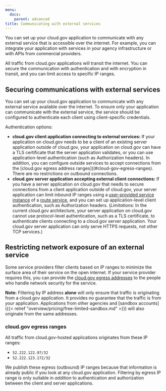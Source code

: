 ```yaml
---
menu:
  docs:
    parent: advanced
title: Communicating with external services
---
```


You can set up your cloud.gov application to communicate with any external service that is accessible over the internet. For example, you can integrate your application with services in your agency infrastructure or with APIs from commercial providers.

All traffic from cloud.gov applications will transit the internet. You can secure the communication with authentication and with encryption in transit, and you can limit access to specific IP ranges.

## Securing communications with external services

You can set up your cloud.gov application to communicate with any external service available over the internet. To ensure only your application can communicate with the external service, the service should be configured to authenticate each client using client-specific credentials.

Authentication options:

* **cloud.gov client application connecting to external services:** If your application on cloud.gov needs to be a client of an existing server application outside of cloud.gov, your application on cloud.gov can have a TLS certificate that the server application validates, or you can use application-level authentication (such as Authorization headers). In addition, you can configure outside services to accept connections from the [cloud.gov egress address ranges]((#cloud-gov-egress-ranges). There are no restrictions on outbound connections.
* **cloud.gov server application accepting external client connections:** If you have a server application on cloud.gov that needs to secure connections from a client application outside of cloud.gov, your server application can limit inbound IP ranges using a [user-provided service instance](https://docs.cloudfoundry.org/devguide/services/user-provided.html) of a [route service](https://docs.cloudfoundry.org/devguide/services/route-binding.html), and you can set up application-level client authentication, such as Authorization headers. (*Limitations:* In the current cloud.gov architecture, your server application on cloud.gov cannot use protocol-level authentication, such as a TLS certificate, to authenticate clients connecting to a cloud.gov server application. Your cloud.gov server application can only serve HTTPS requests, not other TCP services.)

## Restricting network exposure of an external service 

Some service providers filter clients based on IP ranges to minimize the surface area of their service on the open internet. If your service provider requires this, you can provide the [cloud.gov egress addresses](#cloud-gov-egress-ranges) to the people who handle network security for the service. 

**Note:** Filtering by IP address **alone** will only ensure that traffic is originating from a cloud.gov application. It provides no guarantee that the traffic is from _your_ application. Applications from other agencies and [sandbox accounts]({{< relref "overview/pricing/free-limited-sandbox.md" >}}) will also originate from the same addresses.


### cloud.gov egress ranges
All traffic from cloud.gov-hosted applications originates from these IP ranges:

* `52.222.122.97/32`
* `52.222.123.172/32`

We publish these egress (outbound) IP ranges because that information is already public if you look at any cloud.gov application. Filtering by egress IP range is only suitable in *addition* to authentication and authorization between the client and server applications.
